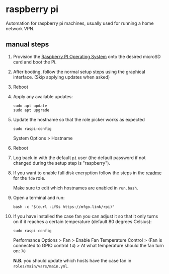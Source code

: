 # raspberry pi

Automation for raspberry pi machines, usually used for running a home
network VPN.

## manual steps

1. Provision the
   [Raspberry PI Operating System](https://www.raspberrypi.com/software/)
   onto the desired microSD card and boot the Pi.

2. After booting, follow the normal setup steps using the graphical
   interface. (Skip applying updates when asked)

3. Reboot

4. Apply any available updates:

   ```shell
   sudo apt update
   sudo apt upgrade
   ```

5. Update the hostname so that the role picker works as expected

   ```shell
   sudo raspi-config
   ```

   System Options > Hostname

6. Reboot

7. Log back in with the default `pi` user (the default password if not
   changed during the setup step is "raspberry").

8. If you want to enable full disk encryption follow the steps in the
   [readme](https://github.com/mfinelli/arch-install/blob/master/rpi/roles/fde/README.md)
   for the `fde` role.

   Make sure to edit which hostnames are enabled in `run.bash`.

9. Open a terminal and run:

   ```shell
   bash -c "$(curl -LfSs https://mfgo.link/rpi)"
   ```

10. If you have installed the case fan you can adjust it so that it only turns
    on if it reaches a certain temperature (default 80 degrees Celsius):

    ```shell
    sudo raspi-config
    ```

    Performance Options > Fan > Enable Fan Temperature Control > (Fan is
    connected to GPIO control `14`) > At what temperature should the fan turn
    on: `70`

    **N.B.** you should update which hosts have the case fan in
    `roles/main/vars/main.yml`.
